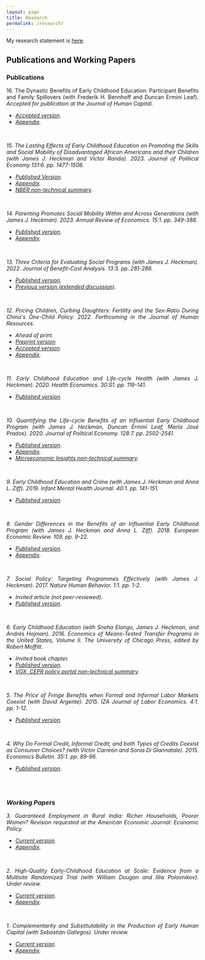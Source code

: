 ```yaml
---
layout: page
title: Research
permalink: /research/
---
```

<style>body {text-align: justify}</style>
My research statement is <a href="https://www.dropbox.com/s/j2zh6xceq8myhmd/garcia_abbreviatedresearchstatement.pdf?dl=0">here</a>.
<br/>

## Publications and Working Papers

### Publications

16\. The Dynastic Benefits of Early Childhood Education: Participant Benefits and Family Spillovers (with Frederik H. Bennhoff and Duncan Ermini Leaf). <em>Accepted for publication at the Journal of Human Capital<em>.
* [Accepted version](https://www.dropbox.com/s/5wskczk6h2364b5/perrycba_revision_2023-07-28a_jlg.pdf?dl=0).
* [Appendix](https://www.dropbox.com/s/sjocnqphi84edue/perrycba_appendixrevision_2023-07-28a_jlg.pdf?dl=0).
<br/>

15\. The Lasting Effects of Early Childhood Education on Promoting the Skills and Social Mobility of Disadvantaged African Americans and their Children (with James J. Heckman and Victor Ronda). 2023. <em>Journal of Political Economy</em> 131:6. pp. 1477-1506.
* [Published Version](https://www.dropbox.com/s/q9ef27a35xfkpuy/722936.pdf?dl=0).
* [Appendix](https://www.dropbox.com/s/vor0ypc15d6oa7c/perrysecondgen_appendix_08-26-2022a_jlg.pdf?dl=0).
* [NBER non-technical summary](https://www.nber.org/digest-202110/intergenerational-impacts-perry-preschool-project).
<br/>

14\. Parenting Promotes Social Mobility Within and Across Generations (with James J. Heckman). 2023. <em>Annual Review of Economics</em>. 15:1. pp. 349-388.
* [Published version](https://www.dropbox.com/scl/fi/xxdba08xeyk7kcjem8yns/annurev-economics-021423-031905.pdf?rlkey=pqy6it5s41xojcyd1wwff1s0n&dl=0).
* [Appendix](https://www.dropbox.com/s/j279auh3i4pb642/arpaper_appendix_02-14-2023a_jlg.pdf?dl=0).
<br/>

13\. Three Criteria for Evaluating Social Programs (with James J. Heckman). 2022. <em>Journal of Benefit-Cost Analysis</em>. 13:3. pp. 281-286.
* [Published version](https://www.dropbox.com/s/j6tjzm0iarupldt/three-criteria-for-evaluating-social-programs.pdf?dl=0).
* [Previous version (extended discussion)](https://www.dropbox.com/s/fmzlaftadxmkb7z/w30005.pdf?dl=0).
<br/>

12\. Pricing Children, Curbing Daughters: Fertility and the Sex-Ratio During China's One-Child Policy. 2022.  <em>Forthcoming in the Journal of Human Resources</em>.
* Ahead of print.
* [Preprint version](http://jhr.uwpress.org/content/early/2022/03/31/jhr.0820-11118R1.full.pdf+html)
* [Accepted version](https://www.dropbox.com/s/19rvs85us3fssyj/pricingchildren_paper_02252022a_jlg.pdf?dl=0). 
* [Appendix](https://www.dropbox.com/s/lunjmsbd6bjgspi/pricingchildren_appendix_02252022a_jlg.pdf?dl=0).
<br/>

11\. Early Childhood Education and Life-cycle Health (with James J. Heckman). 2020. <em>Health Economics</em>. 30:S1. pp. 119-141.
* [Published version](https://www.dropbox.com/s/viq16eci1e0kxkn/healtheconomics.pdf?dl=0).
<br/>

10\. Quantifying the Life-cycle Benefits of an Influential Early Childhood Program (with James J. Heckman, Duncan Ermini Leaf, María José Prados). 2020. <em>Journal of Political Economy</em>. 128:7. pp. 2502-2541.
* [Published version](https://www.dropbox.com/s/1yinom4vsgl3afc/705718.pdf?dl=0). 
* [Appendix](https://www.dropbox.com/s/p5wp4yh96k0d9ov/abc_comprehensivecba_appendix-pub_2018-08-02a_jlg.pdf?dl=0).
* [Microeconomic Insights non-technical summary](https://microeconomicinsights.org/life-cycle-benefits-of-early-childhood-programs-evidence-from-an-influential-early-childhood-program/).
<br/>

9\. Early Childhood Education and Crime (with James J. Heckman and Anna L. Ziff). 2019. <em>Infant Mental Health Journal</em>. 40:1. pp. 141-151.
* [Published version](https://www.dropbox.com/s/g20mp915abtldpl/earlyandcrime.pdf?dl=0).
<br/>

8\. Gender Differences in the Benefits of an Influential Early Childhood Program (with James J. Heckman and Anna L. Ziff). 2018. <em>European Economic Review</em>. 109. pp. 9-22.
* [Published version](https://www.dropbox.com/s/q6mowvkjpz1us5h/1-s2.0-S0014292118300953-main.pdf?dl=0).
* [Appendix](https://www.dropbox.com/s/z3sfkvm5f655w0r/abc_treatmenteffects_appendix.pdf?dl=0).
<br/>

7\. Social Policy: Targeting Programmes Effectively (with James J. Heckman). 2017. <em>Nature Human Behavior</em>. 1:1. pp. 1-2.
* Invited article (not peer-reviewed).
* [Published version](https://www.dropbox.com/s/8rktlxe288yrr2t/s41562-016-0019.pdf?dl=0).
<br/>

6\. Early Childhood Education (with Sneha Elango, James J. Heckman, and Andrés Hojman). 2016. <em>Economics of Means-Tested Transfer Programs in the United States, Volume II</em>. The University of Chicago Press, edited by Robert Moffitt.
* Invited book chapter.
* [Published version](https://www.dropbox.com/s/u60uewgz4asd5os/c13489.pdf?dl=0).
* [VOX, CEPR policy portal non-technical summary](https://voxeu.org/article/early-childhood-education-and-social-mobility).
<br/>

5\. The Price of Fringe Benefits when Formal and Informal Labor Markets Coexist (with David Argente). 2015. <em>IZA Journal of Labor Economics</em>. 4:1. pp. 1-12.
* [Published version](https://www.dropbox.com/s/11lazt40lqi80wl/s40172-014-0014-0.pdf?dl=0). 
<br/>

4\. Why Do Formal Credit, Informal Credit, and both Types of Credits Coexist as Consumer Choices? (with Víctor Carreón and Sonia Di Giannatale). 2015. <em>Economics Bulletin</em>. 35:1. pp. 89-96.
* [Published version](https://www.dropbox.com/s/zjffr0busvzl8n9/EB-15-V35-I1-P10.pdf?dl=0). 
<br/>
<br/>

### Working Papers 

3\. Guaranteed Employment in Rural India: Richer Households, Poorer Women? <em>Revision requested at the American Economic Journal: Economic Policy</em>. 
* [Current version](https://www.dropbox.com/s/0on13notpwx06qo/gem_paper_04-12-2023b_jlg.pdf?dl=0).
* [Appendix](https://www.dropbox.com/s/yo4zctf9ki5j7i7/gem_appendix_04-12-2023a_jlg.pdf?dl=0).
<br/>

2\. High-Quality Early-Childhood Education at Scale: Evidence from a Multisite Randomized Trial (with William Dougan and Illia Polovnikov). <em>Under review<em>.
* [Current version](https://www.dropbox.com/scl/fi/ksau89zkcjx466jcdrf90/hqecescale_paper_2023-08-25a_jlg.pdf?rlkey=nyq5kdmgaw1t6jp63pv5ix7cb&dl=0).
* [Appendix](https://www.dropbox.com/scl/fi/4sme0bknl9lt3ji97h8v0/hqecescale_appendix_2023-08-25a_jlg.pdf?rlkey=8bwxmst1tjd8xx3jlqmvug1yn&dl=0).
<br/>

1\. Complementarity and Substitutability in the Production of Early Human Capital (with Sebastián Gallegos). <em>Under review<em>.
* [Current version](https://www.dropbox.com/scl/fi/opecp7u69q7zmr3lknf45/dynamiccomplementary_07272023a_jlg.pdf?rlkey=0ygi0b0rbqdbdn4dlys7evcl1&dl=0).
* [Appendix](https://www.dropbox.com/scl/fi/duqlxn9kdxyjkjkgezh6t/dynamiccomplementary_appendix_07272023a_jlg.pdf?rlkey=0ke0voxnb5d1hymkw2daqctvj&dl=0).


<br/>
<br/>

